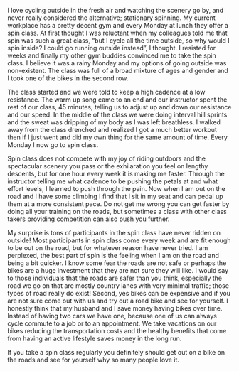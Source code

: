 <!--t Spin t-->
<!--d I love cycling outside in the fresh air and watching the scenery go by, and never really considered the alternative; stationary spinning. My current d-->
<!--tag Musings tag-->
<!--image http://localhost:8000/blog/content/images/20161009025716-2016-06-20_spin_large.jpg image-->

I love cycling outside in the fresh air and watching the scenery go by, and never really considered the alternative; stationary spinning. My current workplace has a pretty decent gym and every Monday at lunch they offer a spin class. At first thought I was reluctant when my colleagues told me that spin was such a great class, “but I cycle all the time outside, so why would I spin inside? I could go running outside instead”, I thought. I resisted for weeks and finally my other gym buddies convinced me to take the spin class. I believe it was a rainy Monday and my options of going outside was non-existent. The class was full of a broad mixture of ages and gender and I took one of the bikes in the second row.

The class started and we were told to keep a high cadence at a low resistance. The warm up song came to an end and our instructor spent the rest of our class, 45 minutes, telling us to adjust up and down our resistance and our speed. In the middle of the class we were doing interval hill sprints and the sweat was dripping of my body as I was left breathless. I walked away from the class drenched and realized I got a much better workout then if I just went and did my own thing for the same amount of time. Every Monday I now go to spin class.

Spin class does not compete with my joy of riding outdoors and the spectacular scenery you pass or the exhilaration you feel on lengthy descents, but for one hour every week it is making me faster. Through the instructor telling me what cadence to be pushing the petals at and what effort levels, I learned to push through the pain. Now when I am out on the road and I have some climbing I find that I sit in my seat and can pedal up them at a more consistent pace. Do not get me wrong you can get faster by doing all your training on the roads, but sometimes a class with other class takers providing competition can also push you further.

My surprise is tons of participants in the spin class have never ridden on outside! Most participants in spin class come every week and are fit enough to be out on the road, but for whatever reason have never tried. I am perplexed, the best part of spin is the feeling when I am on the road and being a bit quicker. I know some fear the roads are not safe or perhaps the bikes are a huge investment that they are not sure they will like. I would say to those individuals that the roads are safer than you think, especially the road we go on that are mostly country lanes with very minimal traffic; those types of road really do exist! Second, yes bikes can be expensive and if you are not sure come out with us and try out a road bike and see for yourself. I honestly think that my husband and I save money having bikes over time. Instead of having two cars we have one, because one of us can always cycle commute to a job or to an appointment. We take vacations on our bikes reducing the transportation costs and the healthy benefits that come from having an active lifestyle saves money in the long run.

If you take a spin class regularly you definitely should get out on a bike on the roads and see for yourself why so many people love it.
